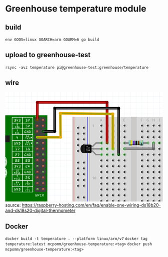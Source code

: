 # Greenhouse temperature module

## build

`env GOOS=linux GOARCH=arm GOARM=6 go build`

## upload to greenhouse-test

`rsync -avz temperature pi@greenhouse-test:greenhouse/temperature`

## wire

![ds18b20-schema.png](ds18b20-schema.png)
source: https://raspberry-hosting.com/en/faq/enable-one-wiring-ds18b20-and-ds18s20-digital-thermometer

## Docker

`docker build -t temperature . --platform linux/arm/v7`
`docker tag temperature:latest mcpomm/greenhouse-temperature:<tag>`
`docker push mcpomm/greenhouse-temperature:<tag>`
